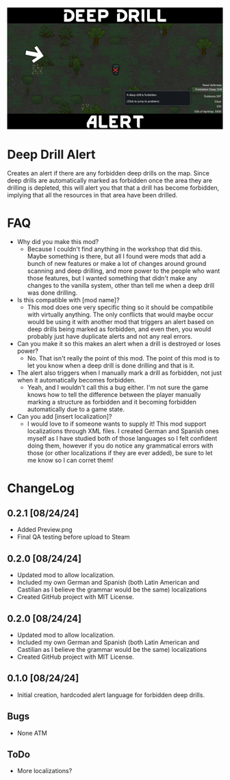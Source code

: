 ![Alt text](/About/Preview.png?raw=true "Preview")

# Deep Drill Alert
Creates an alert if there are any forbidden deep drills on the map. Since deep drills are automatically marked as forbidden once the area they are drilling is depleted, this will alert you that that a drill has become forbidden, implying that all the resources in that area have been drilled.

# FAQ
- Why did you make this mod?
  - Because I couldn't find anything in the workshop that did this. Maybe something is there, but all I found were mods that add a bunch of new features or make a lot of changes around ground scanning and deep drilling, and more power to the people who want those features, but I wanted something that didn't make any changes to the vanilla system, other than tell me when a deep drill was done drilling.
- Is this compatible with [mod name]?
  - This mod does one very specific thing so it should be compatibile with virtually anything. The only conflicts that would maybe occur would be using it with another mod that triggers an alert based on deep drills being marked as forbidden, and even then, you would probably just have duplicate alerts and not any real errors.
- Can you make it so this makes an alert when a drill is destroyed or loses power?
  - No. That isn't really the point of this mod. The point of this mod is to let you know when a deep drill is done drilling and that is it.
- The alert also triggers when I manually mark a drill as forbidden, not just when it automatically becomes forbidden.
  - Yeah, and I wouldn't call this a bug either. I'm not sure the game knows how to tell the difference between the player manually marking a structure as forbidden and it becoming forbidden automatically due to a game state.
- Can you add [insert localization]?
  - I would love to if someone wants to supply it! This mod support localizations through XML files. I created German and Spanish ones myself as I have studied both of those languages so I felt confident doing them, however if you do notice any grammatical errors with those (or other localizations if they are ever added), be sure to let me know so I can corret them!

# ChangeLog
## 0.2.1 [08/24/24]
- Added Preview.png
- Final QA testing before upload to Steam

## 0.2.0 [08/24/24]
- Updated mod to allow localization.
- Included my own German and Spanish (both Latin American and Castilian as I believe the grammar would be the same) localizations
- Created GitHub project with MIT License.

## 0.2.0 [08/24/24]
- Updated mod to allow localization.
- Included my own German and Spanish (both Latin American and Castilian as I believe the grammar would be the same) localizations
- Created GitHub project with MIT License.

## 0.1.0 [08/24/24]
- Initial creation, hardcoded alert language for forbidden deep drills.

## Bugs
- None ATM

## ToDo
- More localizations?
